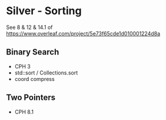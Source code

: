 # Silver - Sorting

See 8 & 12 & 14.1 of https://www.overleaf.com/project/5e73f65cde1d010001224d8a

## Binary Search

   - CPH 3
   - std::sort / Collections.sort
   - coord compress

## Two Pointers

   - CPH 8.1